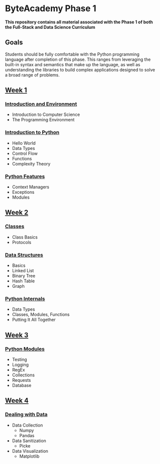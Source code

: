 # ByteAcademy Phase 1

**This repository contains all material associated with the Phase 1 of both the Full-Stack and Data Science Curriculum**

## Goals

Students should be fully comfortable with the Python programming language after completion of this phase. This ranges from leveraging the built-in syntax and semantics that make up the language, as well as understanding the libraries to build complex applications designed to solve a broad range of problems.

## [Week 1](https://github.com/ByteAcademy-Curriculum/Data-Science/tree/master/Slides/Phase%201/Week%201)
### [Introduction and Environment](https://github.com/ByteAcademy-Curriculum/Data-Science/tree/master/Slides/Phase%201/Week%201/Slides/Introduction%20and%20Environment)
* Introduction to Computer Science
* The Programming Environment

### [Introduction to Python](https://github.com/ByteAcademy-Curriculum/Data-Science/tree/master/Slides/Phase%201/Week%201/Slides/Introduction-To-Python)
* Hello World
* Data Types
* Control Flow
* Functions
* Complexity Theory

### [Python Features](https://github.com/ByteAcademy-Curriculum/Data-Science/tree/master/Slides/Phase%201/Week%201/Slides/Python-Features)
* Context Managers
* Exceptions
* Modules

## [Week 2](https://github.com/ByteAcademy-Curriculum/Data-Science/tree/master/Slides/Phase%201/Week%202)
### [Classes](https://github.com/ByteAcademy-Curriculum/Data-Science/tree/master/Slides/Phase%201/Week%202/Slides/Classes)
* Class Basics
* Protocols

### [Data Structures](https://github.com/ByteAcademy-Curriculum/Data-Science/tree/master/Slides/Phase%201/Week%202/Slides/Data-Structures)
* Basics
* Linked List
* Binary Tree
* Hash Table
* Graph 

### [Python Internals](https://github.com/ByteAcademy-Curriculum/Data-Science/tree/master/Slides/Phase%201/Week%202/Slides/Python-Internals)
* Data Types
* Classes, Modules, Functions
* Putting It All Together

## [Week 3](https://github.com/ByteAcademy-Curriculum/Data-Science/tree/master/Slides/Phase%201/Week%203)
### [Python Modules](...)
* Testing
* Logging
* RegEx
* Collections
* Requests
* Database

## [Week 4](https://github.com/ByteAcademy-Curriculum/Data-Science/tree/master/Slides/Phase%201/Week%204)
### [Dealing with Data](...)
* Data Collection
  * Numpy
  * Pandas
* Data Sanitization
  * Picke
* Data Visualization
  * Matplotlib
